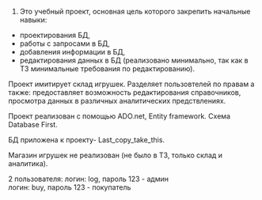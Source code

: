 1. Это учебный проект, основная цель которого закрепить начальные навыки:
- проектирования БД,
- работы с запросами в БД,
- добавления информации в БД,
- редактирования данных в БД (реализовано минимально, так как в ТЗ минимальные требования по редактированию).

Проект имитирует склад игрушек. 
Разделяет пользовтелей по правам а также: предоставляет возможность редактирования справочников, 
просмотра данных в различных аналитических предствлениях.

Проект реализован с помощью ADO.net, Entity framework.
Схема Database First.

БД приложена к проекту- Last_copy_take_this.

Магазин игрушек не реализован (не было в ТЗ, только склад и аналитика).

2 пользователя:
логин: log, пароль 123 - админ	
логин: buy, пароль 123 - покупатель
 
